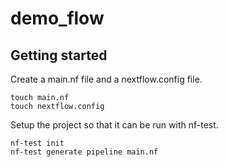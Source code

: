 # demo_flow



## Getting started
Create a main.nf file and a nextflow.config file.
```
touch main.nf
touch nextflow.config
```
Setup the project so that it can be run with nf-test.
```
nf-test init
nf-test generate pipeline main.nf
```